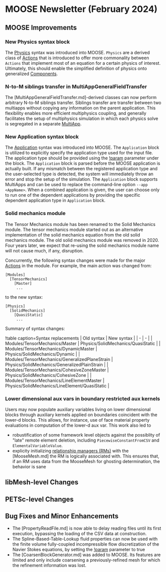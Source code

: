 # MOOSE Newsletter (February 2024)

## MOOSE Improvements

### New Physics syntax block

The [Physics](Physics/index.md) syntax was introduced into MOOSE. `Physics` are a derived class of
[Actions](Action.md) that is introduced to offer more commonality between `Actions` that implement
most of an equation for a certain physics of interest. Ultimately, this should enable the simplified
definition of physics onto generalized [Components](Components/index.md).

### N-to-M siblings transfer in MultiAppGeneralFieldTransfer

The [MultiAppGeneralFieldTransfer.md]-derived classes can now perform arbitrary N-to-M siblings transfer.
Siblings transfer are transfer between two multiapps without copying any information on the parent application.
This flexibility enables more efficient multiphysics coupling, and generally facilitates the setup of multiphysics
simulation in which each physics solve is segregated in a separate [MultiApp](MultiApps/index.md).

### New Application syntax block

The [Application](Application/index.md) syntax was introduced into MOOSE. The `Application` block is
utilized to explicitly specify the application type used for the input file. The application type
should be provided using the [!param](/Application/type) parameter under the block. The `Application`
block is parsed before the MOOSE application is actually built. If any mismatch between the registered
application type and the user-selected type is detected, the system will immediately throw an error
and stop the setup of the simulation. The `Application` block supports MultiApps and can be used to
replace the command-line option `--app <AppName>`. When a combined application is given, the user can
choose only to run one of the dependent applications by providing the specific dependent application
type in `Application` block.

### Solid mechanics module

The Tensor Mechanics module has been renamed to the Solid Mechanics module. The tensor mechanics
module started out as an alternative implementation of the solid mechanics equation from the old
solid mechanics module. The old solid mechanics module was removed in 2020. Four years later,
we expect that re-using the solid mechanics module name will not cause much, if any, disruption.

Concurrently, the following syntax changes were made for the major [Actions](Action.md) in the module.
For example, the main action was changed from:

```
[Modules]
  [TensorMechanics]
    [Master]
     ...
```

to the new syntax:

```
[Physics]
  [SolidMechanics]
    [QuasiStatic]
     ...
```

Summary of syntax changes:

!table caption=Syntax replacements
| Old syntax | New syntax |
| - | - |
| Modules/TensorMechanics/Master | Physics/SolidMechanics/QuasiStatic |
| Modules/TensorMechanics/DynamicMaster | Physics/SolidMechanics/Dynamic |
| Modules/TensorMechanics/GeneralizedPlaneStrain | Physics/SolidMechanics/GeneralizedPlainStrain |
| Modules/TensorMechanics/CohesiveZoneMaster | Physics/SolidMechanics/CohesiveZone |
| Modules/TensorMechanics/LineElementMaster | Physics/SolidMechanics/LineElement/QuasiStatic |

### Lower dimensional aux vars in boundary restricted aux kernels

Users may now populate auxiliary variables living on lower dimensional blocks
through auxiliary kernels applied on boundaries coincident with the lower-d
blocks. This allows, for instance, use of face material property evaluations in
computation of the lower-d aux var. This work also led to

- robustification of some framework level objects against the possiblity of "late" remote element
  deletion, including `PiecewiseConstantFromCSV` and `ElementalVariableValue`.
- explicity initializing [relationship managers (RMs)](RelationshipManager.md) with
  the [MooseMesh.md] the RM is logically associated with. This ensures that, if
  an RM uses data from the MooseMesh for ghosting determination, the behavior
  is sane

## libMesh-level Changes

## PETSc-level Changes

## Bug Fixes and Minor Enhancements

- The [PropertyReadFile.md] is now able to delay reading files until its first execution, bypassing
  the loading of the CSV data at construction.
- The Spline-Based-Table-Lookup fluid properties can now be used with the finite volume fully-coupled incompressible
  flow discretization of the Navier Stokes equations, by setting the [!param](/FunctorMaterials/GeneralFunctorFluidProps/neglect_derivatives_of_density_time_derivative) parameter to true
- The [CoarsenBlockGenerator.md] was added to MOOSE. Its features are limited and only include coarsening a previously-refined
  mesh for which the refinement information was lost.
